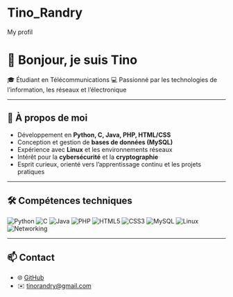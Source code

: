 # Tino_Randry
My profil

# 👋 Bonjour, je suis Tino  

🎓 Étudiant en Télécommunications
💻 Passionné par les technologies de l’information, les réseaux et l’électronique  

---

## 🚀 À propos de moi  
- Développement en **Python, C, Java, PHP, HTML/CSS**  
- Conception et gestion de **bases de données (MySQL)**  
- Expérience avec **Linux** et les environnements réseaux  
- Intérêt pour la **cybersécurité** et la **cryptographie**  
- Esprit curieux, orienté vers l’apprentissage continu et les projets pratiques  

---

## 🛠️ Compétences techniques
![Python](https://img.shields.io/badge/Python-3776AB?style=for-the-badge&logo=python&logoColor=white)
![C](https://img.shields.io/badge/C-00599C?style=for-the-badge&logo=c&logoColor=white)
![Java](https://img.shields.io/badge/Java-007396?style=for-the-badge&logo=java&logoColor=white)
![PHP](https://img.shields.io/badge/PHP-777BB4?style=for-the-badge&logo=php&logoColor=white)
![HTML5](https://img.shields.io/badge/HTML5-E34F26?style=for-the-badge&logo=html5&logoColor=white)
![CSS3](https://img.shields.io/badge/CSS3-1572B6?style=for-the-badge&logo=css3&logoColor=white)
![MySQL](https://img.shields.io/badge/MySQL-4479A1?style=for-the-badge&logo=mysql&logoColor=white)
![Linux](https://img.shields.io/badge/Linux-FCC624?style=for-the-badge&logo=linux&logoColor=black)
![Networking](https://img.shields.io/badge/Réseau-008080?style=for-the-badge)

---


## 📫 Contact  
- 🌐 [GitHub](https://github.com/FyRandry)  
- ✉️ tinorandry@gmail.com 

